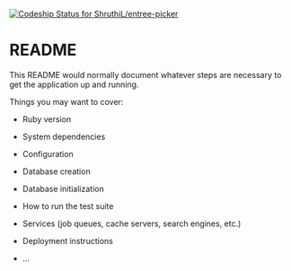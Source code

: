 [![Codeship Status for ShruthiL/entree-picker](https://app.codeship.com/projects/a1955430-72fb-0138-760f-56cb5888334c/status?branch=master)](https://app.codeship.com/projects/395719)
# README

This README would normally document whatever steps are necessary to get the
application up and running.

Things you may want to cover:

* Ruby version

* System dependencies

* Configuration

* Database creation

* Database initialization

* How to run the test suite

* Services (job queues, cache servers, search engines, etc.)

* Deployment instructions

* ...

